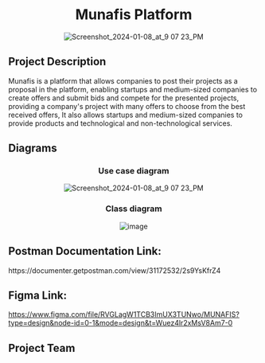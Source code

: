 <h1 align="center">Munafis Platform</h1>
<div align="center"> 
<img  width="412" alt="Screenshot_2024-01-08_at_9 07 23_PM" src="https://github.com/vk1ll3r/Munafis-Platform/assets/148685831/a83e95dc-eebd-453c-a171-cacd57a48f46">
</div>
  
<h2 align="left">Project Description</h2>
Munafis is a platform that allows companies to post their projects as a proposal in the platform, enabling startups and medium-sized companies to create offers and submit bids and compete for the presented projects, providing a company's project with many offers to choose from the best received offers, It also allows startups and medium-sized companies to provide products and technological and non-technological services. 


<h2 align="left">Diagrams</h2>
<div align="center"> 
<h3 align="center">Use case diagram</h3>
<img  width="412" alt="Screenshot_2024-01-08_at_9 07 23_PM" src="https://github.com/vk1ll3r/Munafis-Platform/assets/148685831/87261bd1-6d40-4b86-8db5-05804db8e88d">
</div>


<div align="center"> 
<h3 align="center">Class diagram</h3>
<img width="557" alt="image" src="https://github.com/vk1ll3r/Munafis-Platform/assets/148685831/d1f03f3f-41a8-411e-9961-9d77e1932941">
</div>



<h2 align="left">Postman Documentation Link:</h2>
https://documenter.getpostman.com/view/31172532/2s9YsKfrZ4





<h2 align="left">Figma Link:</h2>

https://www.figma.com/file/RVGLagW1TCB3ImUX3TUNwo/MUNAFIS?type=design&node-id=0-1&mode=design&t=Wuez4lr2xMsV8Am7-0


<h2 align="left">Project Team</h2>


<!DOCTYPE html>
<html>
<head>
    <style>
        table {
          width: 100%;
          border-collapse: collapse;
        }
      
</head>
<body>

<table>
  <thead>
    <tr>
      <th>Column 1</th>
      <th>Column 2</th>
    </tr>
  </thead>
  <tbody>
    <tr>
      <td>Row 1, Cell 1</td>
      <td>Row 1, Cell 2</td>
    </tr>
    <tr>
      <td>Row 2, Cell 1</td>
      <td>Row 2, Cell 2</td>
    </tr>
    <!-- Continue adding rows (up to 20 total) -->
    <!-- Example of row 3 to row 20 -->
    <tr>
      <td>Row 3, Cell 1</td>
      <td>Row 3, Cell 2</td>
    </tr>
    <tr>
      <td>Row 4, Cell 1</td>
      <td>Row 4, Cell 2</td>
    </tr>
    <tr>
      <td>Row 5, Cell 1</td>
      <td>Row 5, Cell 2</td>
    </tr>
    <tr>
      <td>Row 6, Cell 1</td>
      <td>Row 6, Cell 2</td>
    </tr>
    <tr>
      <td>Row 7, Cell 1</td>
      <td>Row 7, Cell 2</td>
    </tr>
    <tr>
      <td>Row 8, Cell 1</td>
      <td>Row 8, Cell 2</td>
    </tr>
    <tr>
      <td>Row 9, Cell 1</td>
      <td>Row 9, Cell 2</td>
    </tr>
    <tr>
      <td>Row 10, Cell 1</td>
      <td>Row 10, Cell 2</td>
    </tr>
    <tr>
      <td>Row 11, Cell 1</td>
      <td>Row 11, Cell 2</td>
    </tr>
    <tr>
      <td>Row 12, Cell 1</td>
      <td>Row 12, Cell 2</td>
    </tr>
    <tr>
      <td>Row 13, Cell 1</td>
      <td>Row 13, Cell 2</td>
    </tr>
    <tr>
      <td>Row 14, Cell 1</td>
      <td>Row 14, Cell 2</td>
    </tr>
    <tr>
      <td>Row 15, Cell 1</td>
      <td>Row 15, Cell 2</td>
    </tr>
    <tr>
      <td>Row 16, Cell 1</td>
      <td>Row 16, Cell 2</td>
    </tr>
    <tr>
      <td>Row 17, Cell 1</td>
      <td>Row 17, Cell 2</td>
    </tr>
    <tr>
      <td>Row 18, Cell 1</td>
      <td>Row 18, Cell 2</td>
    </tr>
    <tr>
      <td>Row 19, Cell 1</td>
      <td>Row 19, Cell 2</td>
    </tr>
    <tr>
      <td>Row 20, Cell 1</td>
      <td>Row 20, Cell 2</td>
    </tr>
  </tbody>
</table>

</body>
</html>


  <table align = "center">
    <thead>
      <tr>
        <th>Column 1</th>
        <th>Column 2</th>
      </tr>
    </thead>
    <tbody>
      <tr>
        <td>Row 1, Column 1</td>
        <td>Row 1, Column 2</td>
      </tr>
      <tr>
        <td>Row 2, Column 1</td>
        <td>Row 2, Column 2</td>
      </tr>
      <tr>
        <td>Row 3, Column 1</td>
        <td>Row 3, Column 2</td>
      </tr>
      <tr>
        <td>Row 4, Column 1</td>
        <td>Row 4, Column 2</td>
      </tr>
      <tr>
        <td>Row 5, Column 1</td>
        <td>Row 5, Column 2</td>
      </tr>
      <tr>
        <td>Row 6, Column 1</td>
        <td>Row 6, Column 2</td>
      </tr>
      <tr>
        <td>Row 7, Column 1</td>
        <td>Row 7, Column 2</td>
      </tr>
      <tr>
        <td>Row 8, Column 1</td>
        <td>Row 8, Column 2</td>
      </tr>
      <tr>
        <td>Row 9, Column 1</td>
        <td>Row 9, Column 2</td>
      </tr>
      <tr>
        <td>Row 10, Column 1</td>
        <td>Row 10, Column 2</td>
      </tr>
    </tbody>
  </table>



<h3 align="left">Contatct me:</h3>
<p align="left">
<a href="https://www.linkedin.com/in/b-alshehri/" target="blank"><img align="center" src="https://raw.githubusercontent.com/rahuldkjain/github-profile-readme-generator/master/src/images/icons/Social/linked-in-alt.svg" alt="https://www.linkedin.com/in/b-alshehri/" height="30" width="40" /></a>
</p>
  
<h3 align="left">Languages used:</h3>
<p align="left"> <a href="https://www.figma.com/" target="_blank" rel="noreferrer"> <img src="https://www.vectorlogo.zone/logos/figma/figma-icon.svg" alt="figma" width="40" height="40"/> </a> <a href="https://www.java.com" target="_blank" rel="noreferrer"> <img src="https://raw.githubusercontent.com/devicons/devicon/master/icons/java/java-original.svg" alt="java" width="40" height="40"/> </a> <a href="https://www.mysql.com/" target="_blank" rel="noreferrer"> <img src="https://raw.githubusercontent.com/devicons/devicon/master/icons/mysql/mysql-original-wordmark.svg" alt="mysql" width="40" height="40"/> </a> <a href="https://postman.com" target="_blank" rel="noreferrer"> <img src="https://www.vectorlogo.zone/logos/getpostman/getpostman-icon.svg" alt="postman" width="40" height="40"/> </a> <a href="https://spring.io/" target="_blank" rel="noreferrer"> <img src="https://www.vectorlogo.zone/logos/springio/springio-icon.svg" alt="spring" width="40" height="40"/> </a> </p>
